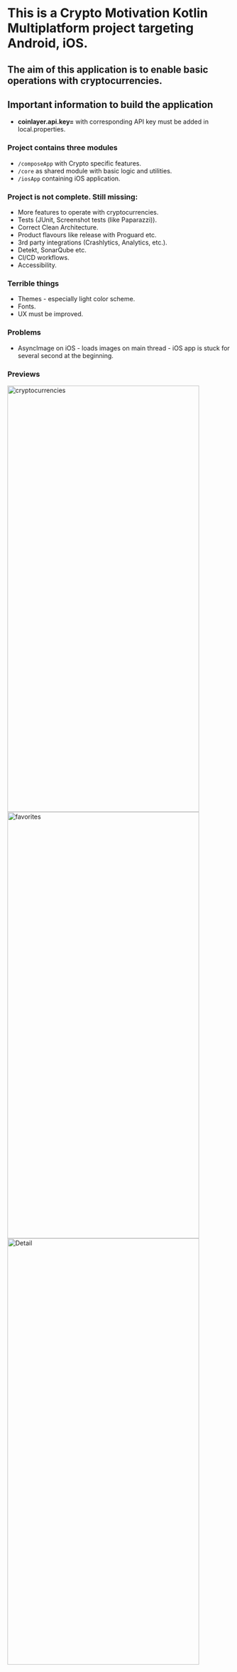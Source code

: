 # This is a Crypto Motivation Kotlin Multiplatform project targeting Android, iOS.

## The aim of this application is to enable basic operations with cryptocurrencies.

## Important information to build the application

* **coinlayer.api.key=** with corresponding API key must be added in local.properties.

### Project contains three modules

* `/composeApp` with Crypto specific features.
* `/core` as shared module with basic logic and utilities.
* `/iosApp` containing iOS application.

### Project is not complete. Still missing:

* More features to operate with cryptocurrencies.
* Tests (JUnit, Screenshot tests (like Paparazzi)).
* Correct Clean Architecture.
* Product flavours like release with Proguard etc.
* 3rd party integrations (Crashlytics, Analytics, etc.).
* Detekt, SonarQube etc.
* CI/CD workflows.
* Accessibility.

### Terrible things

* Themes - especially light color scheme.
* Fonts.
* UX must be improved.

### Problems

* AsyncImage on iOS - loads images on main thread - iOS app is stuck for several second at the beginning.

### Previews

<img width="432" height="960" alt="cryptocurrencies" src="https://github.com/user-attachments/assets/cea2c74b-32c3-4a98-9413-ce44ed3448b1" />
<img width="432" height="960" alt="favorites" src="https://github.com/user-attachments/assets/531f8233-7f94-462d-b757-04aa3c79e64b" />
<!---
<img width="432" height="960" alt="Detail" src="https://github.com/user-attachments/assets/44e74bcb-44f6-4b0b-91e3-2c3a52717e6c" />
-->
<img width="432" height="960" alt="Detail" src="https://github.com/user-attachments/assets/91ec5e6c-029f-4b84-b06f-f986fd7b41bb" />
